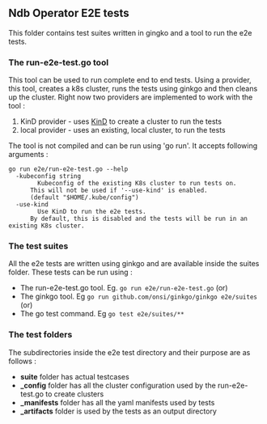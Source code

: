 ## Ndb Operator E2E tests

This folder contains test suites written in gingko and a tool to run the e2e tests.

### The run-e2e-test.go tool

This tool can be used to run complete end to end tests.
Using a provider, this tool, creates a k8s cluster, runs the tests using ginkgo and then cleans up the cluster.
Right now two providers are implemented to work with the tool :

1. KinD provider - uses [KinD](https://kind.sigs.k8s.io/) to create a cluster to run the tests
2. local provider - uses an existing, local cluster, to run the tests

The tool is not compiled and can be run using 'go run'. It accepts following arguments :

```
go run e2e/run-e2e-test.go --help
  -kubeconfig string
    	Kubeconfig of the existing K8s cluster to run tests on.
      This will not be used if '--use-kind' is enabled.
      (default "$HOME/.kube/config")
  -use-kind
    	Use KinD to run the e2e tests.
      By default, this is disabled and the tests will be run in an existing K8s cluster.
```

### The test suites

All the e2e tests are written using ginkgo and are available inside the suites folder.
These tests can be run using :
- The run-e2e-test.go tool. Eg. ```go run e2e/run-e2e-test.go``` (or)
- The ginkgo tool. Eg ```go run github.com/onsi/ginkgo/ginkgo e2e/suites``` (or)
- The go test command. Eg ```go test e2e/suites/**```

### The test folders
The subdirectories inside the e2e test directory and their purpose are as follows :
- **suite** folder has actual testcases
- **\_config** folder has all the cluster configuration used by the run-e2e-test.go to create clusters
- **\_manifests** folder has all the yaml manifests used by tests
- **\_artifacts** folder is used by the tests as an output directory

